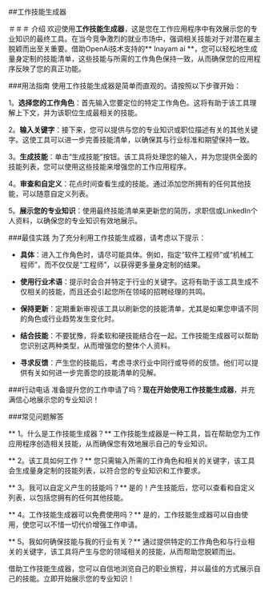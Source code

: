 ##工作技能生成器

＃＃＃ 介绍
欢迎使用**工作技能生成器**，这是您在工作应用程序中有效展示您的专业知识的最终工具。在当今竞争激烈的就业市场中，强调相关技能对于对潜在雇主脱颖而出至关重要。借助OpenAi技术支持的** Inayam ai **，您可以轻松地生成量身定制的技能清单，这些技能与所需的工作角色保持一致，从而确保您的应用程序反映了您的真正功能。

###用法指南
使用工作技能生成器是简单而直观的。请按照以下步骤开始：

1。**选择您的工作角色**：首先输入您要定位的特定工作角色。这将有助于该工具理解上下文，并为该职位生成最相关的技能。

2。**输入关键字**：接下来，您可以提供与您的专业知识或职位描述有关的其他关键字。这使工具可以进一步完善技能清单，以确保其与行业标准和期望保持一致。

3。**生成技能**：单击“生成技能”按钮。该工具将处理您的输入，并为您提供全面的技能列表，您可以使用这些技能来增强您的工作应用程序。

4。**审查和自定义**：花点时间查看生成的技能。通过添加您所拥有的任何其他技能，可以随意自定义列表。

5。**展示您的专业知识**：使用最终技能清单来更新您的简历，求职信或LinkedIn个人资料，以确保您的专业知识有效地展示。

###最佳实践
为了充分利用工作技能生成器，请考虑以下提示：

-  **具体**：进入工作角色时，请尽可能具体。例如，指定“软件工程师”或“机械工程师”，而不仅仅是“工程师”，以获得更多量身定制的结果。

-  **使用行业术语**：提示时会合并特定于行业的关键字。这将有助于该工具生成不仅相关的技能，而且还会引起您所在领域的招聘经理的共鸣。

-  **保持更新**：定期重新审视该工具以刷新您的技能清单，尤其是如果您申请不同的角色或行业趋势发生变化时。

-  **结合技能**：不要犹豫，将柔软和硬技能结合在一起。工作技能生成器可以帮助您识别这两种类型，从而增强您的整体个人资料。

-  **寻求反馈**：产生您的技能后，考虑寻求行业中同行或导师的反馈。他们可以提供有关如何进一步完善您的技能清单的见解。

###行动电话
准备提升您的工作申请了吗？**现在开始使用工作技能生成器**，并充满信心地展示您的专业知识！

###常见问题解答

** 1。什么是工作技能生成器？**
工作技能生成器是一种工具，旨在帮助您为工作应用程序创造相关技能，从而确保您有效地展示自己的专业知识。

** 2。该工具如何工作？**
您只需输入所需的工作角色和相关的关键字，该工具会生成量身定制的技能列表，以符合您的专业知识和工作要求。

** 3。我可以自定义产生的技能吗？**
是的！产生技能后，您可以查看和自定义列表，以包括您拥有的任何其他技能。

** 4。工作技能生成器可以免费使用吗？**
是的，工作技能生成器可以自由使用，使您可以不惜一切代价增强工作申请。

** 5。我如何确保技能与我的行业有关？**
通过提供特定的工作角色和与行业相关的关键字，该工具将产生与您的领域相关的技能，从而帮助您脱颖而出。

借助工作技能生成器，您可以自信地浏览自己的职业旅程，并以最佳的方式展示自己的技能。立即开始展示您的专业知识！